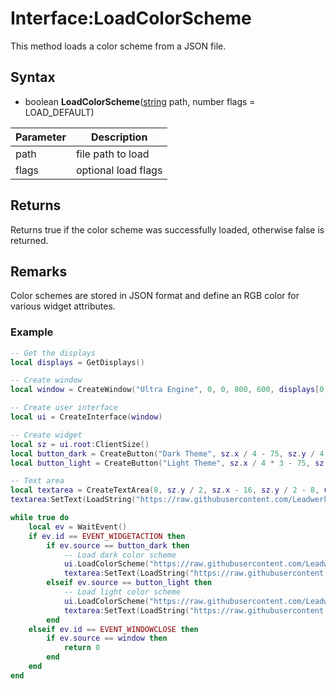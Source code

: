 # Interface:LoadColorScheme

This method loads a color scheme from a JSON file.

## Syntax

- boolean **LoadColorScheme**([string](https://www.lua.org/manual/5.4/manual.html#6.4) path, number flags = LOAD_DEFAULT)

| Parameter | Description |
|---|---|
| path | file path to load |
| flags | optional load flags |

## Returns

Returns true if the color scheme was successfully loaded, otherwise false is returned.

## Remarks

Color schemes are stored in JSON format and define an RGB color for various widget attributes.

### Example

```lua
-- Get the displays
local displays = GetDisplays()

-- Create window
local window = CreateWindow("Ultra Engine", 0, 0, 800, 600, displays[0])

-- Create user interface
local ui = CreateInterface(window)

-- Create widget
local sz = ui.root:ClientSize()
local button_dark = CreateButton("Dark Theme", sz.x / 4 - 75, sz.y / 4 - 15, 150, 30, ui.root)
local button_light = CreateButton("Light Theme", sz.x / 4 * 3 - 75, sz.y / 4 - 15, 150, 30, ui.root)

-- Text area
local textarea = CreateTextArea(8, sz.y / 2, sz.x - 16, sz.y / 2 - 8, ui.root)
textarea:SetText(LoadString("https://raw.githubusercontent.com/Leadwerks/Documentation/master/Assets/Themes/dark.json"))

while true do
    local ev = WaitEvent()
    if ev.id == EVENT_WIDGETACTION then
        if ev.source == button_dark then
            -- Load dark color scheme
            ui.LoadColorScheme("https://raw.githubusercontent.com/Leadwerks/Documentation/master/Assets/Themes/dark.json")
            textarea:SetText(LoadString("https://raw.githubusercontent.com/Leadwerks/Documentation/master/Assets/Themes/dark.json"))
        elseif ev.source == button_light then
            -- Load light color scheme
            ui.LoadColorScheme("https://raw.githubusercontent.com/Leadwerks/Documentation/master/Assets/Themes/light.json")
            textarea:SetText(LoadString("https://raw.githubusercontent.com/Leadwerks/Documentation/master/Assets/Themes/light.json"))
        end
    elseif ev.id == EVENT_WINDOWCLOSE then
        if ev.source == window then
            return 0
        end
    end
end
```
